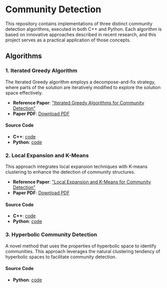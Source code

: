 # Community Detection

This repository contains implementations of three distinct community detection algorithms, executed in both C++ and Python. Each algorithm is based on innovative approaches described in recent research, and this project serves as a practical application of those concepts.

## Algorithms

### 1. Iterated Greedy Algorithm

The Iterated Greedy algorithm employs a decompose-and-fix strategy, where parts of the solution are iteratively modified to explore the solution space effectively.

-   **Reference Paper**: ["Iterated Greedy Algorithms for Community Detection"](https://doi.org/10.1016/j.future.2018.06.010)
-   **Paper PDF**: [Download PDF](./1-Iterative-Greedy/paper/)

#### Source Code

-   **C++**: [code](./Iterative-Greedy/c++/)
-   **Python**: [code](./Iterative-Greedy/python/)

### 2. Local Expansion and K-Means

This approach integrates local expansion techniques with K-means clustering to enhance the detection of community structures.

-   **Reference Paper**: ["Local Expansion and K-Means for Community Detection"](https://doi.org/10.14311/NNW.2016.26.034)
-   **Paper PDF**: [Download PDF](./2-local-expansion-kmeans/paper/)

#### Source Code

-   **C++**: [code](./local-expansion-kmeans/c++/)
-   **Python**: [code](./local-expansion-kmeans/python/)

### 3. Hyperbolic Community Detection

A novel method that uses the properties of hyperbolic space to identify communities. This approach leverages the natural clustering tendency of hyperbolic spaces to facilitate community detection.

#### Source Code

-   **Python**: [code](./hyperbolic-community-detection/)
